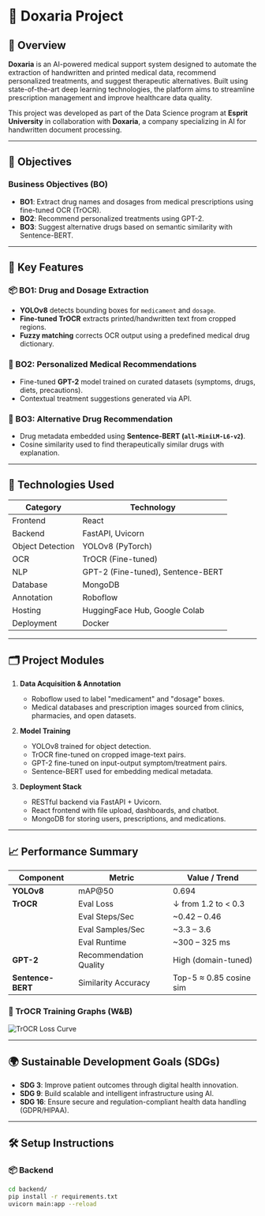 # 💊 Doxaria Project

## 🧬 Overview

**Doxaria** is an AI-powered medical support system designed to automate the extraction of handwritten and printed medical data, recommend personalized treatments, and suggest therapeutic alternatives. Built using state-of-the-art deep learning technologies, the platform aims to streamline prescription management and improve healthcare data quality.

This project was developed as part of the Data Science program at **Esprit University** in collaboration with **Doxaria**, a company specializing in AI for handwritten document processing.

---

## 🎯 Objectives

### Business Objectives (BO)
- **BO1**: Extract drug names and dosages from medical prescriptions using fine-tuned OCR (TrOCR).
- **BO2**: Recommend personalized treatments using GPT-2.
- **BO3**: Suggest alternative drugs based on semantic similarity with Sentence-BERT.

---

## 🚀 Key Features

### 📦 BO1: Drug and Dosage Extraction
- **YOLOv8** detects bounding boxes for `medicament` and `dosage`.
- **Fine-tuned TrOCR** extracts printed/handwritten text from cropped regions.
- **Fuzzy matching** corrects OCR output using a predefined medical drug dictionary.

### 🧠 BO2: Personalized Medical Recommendations
- Fine-tuned **GPT-2** model trained on curated datasets (symptoms, drugs, diets, precautions).
- Contextual treatment suggestions generated via API.

### 🔁 BO3: Alternative Drug Recommendation
- Drug metadata embedded using **Sentence-BERT (`all-MiniLM-L6-v2`)**.
- Cosine similarity used to find therapeutically similar drugs with explanation.

---

## 🧪 Technologies Used

| Category        | Technology                        |
|----------------|------------------------------------|
| Frontend        | React                              |
| Backend         | FastAPI, Uvicorn                   |
| Object Detection| YOLOv8 (PyTorch)                   |
| OCR             | TrOCR (Fine-tuned)                 |
| NLP             | GPT-2 (Fine-tuned), Sentence-BERT  |
| Database        | MongoDB                            |
| Annotation      | Roboflow                           |
| Hosting         | HuggingFace Hub, Google Colab      |
| Deployment      | Docker                             |

---

## 🗂 Project Modules

1. **Data Acquisition & Annotation**  
   - Roboflow used to label "medicament" and "dosage" boxes.
   - Medical databases and prescription images sourced from clinics, pharmacies, and open datasets.

2. **Model Training**  
   - YOLOv8 trained for object detection.  
   - TrOCR fine-tuned on cropped image-text pairs.  
   - GPT-2 fine-tuned on input-output symptom/treatment pairs.  
   - Sentence-BERT used for embedding medical metadata.

3. **Deployment Stack**  
   - RESTful backend via FastAPI + Uvicorn.  
   - React frontend with file upload, dashboards, and chatbot.  
   - MongoDB for storing users, prescriptions, and medications.

---

## 📈 Performance Summary

| Component        | Metric                    | Value / Trend           |
|------------------|----------------------------|--------------------------|
| **YOLOv8**       | mAP@50                     | 0.694                    |
| **TrOCR**        | Eval Loss                  | ↓ from 1.2 to < 0.3      |
|                  | Eval Steps/Sec             | ~0.42 – 0.46             |
|                  | Eval Samples/Sec           | ~3.3 – 3.6               |
|                  | Eval Runtime               | ~300 – 325 ms            |
| **GPT-2**        | Recommendation Quality     | High (domain-tuned)     |
| **Sentence-BERT**| Similarity Accuracy        | Top-5 ≈ 0.85 cosine sim  |

### 🧪 TrOCR Training Graphs (W&B)

![TrOCR Loss Curve](./assets/trocr_loss.png)

---

## 🌍 Sustainable Development Goals (SDGs)

- **SDG 3**: Improve patient outcomes through digital health innovation.
- **SDG 9**: Build scalable and intelligent infrastructure using AI.
- **SDG 16**: Ensure secure and regulation-compliant health data handling (GDPR/HIPAA).

---

## 🛠 Setup Instructions

### 📦 Backend
```bash
cd backend/
pip install -r requirements.txt
uvicorn main:app --reload
